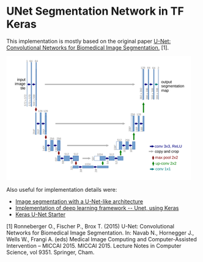 # UNet Segmentation Network in TF Keras

This implementation is mostly based on the original paper [U-Net: Convolutional Networks for Biomedical Image Segmentation.](https://arxiv.org/abs/1505.04597) [1].

![UNet framework diagram from original paper](readme/unet-diagram.png?raw=true "Title")

Also useful for implementation details were:
  * [Image segmentation with a U-Net-like architecture
](https://keras.io/examples/vision/oxford_pets_image_segmentation/)
  * [Implementation of deep learning framework -- Unet, using Keras
](https://github.com/zhixuhao/unet)
  * [Keras U-Net Starter](https://www.kaggle.com/keegil/keras-u-net-starter-lb-0-277_)

[1] Ronneberger O., Fischer P., Brox T. (2015) U-Net: Convolutional Networks for Biomedical Image Segmentation. In: Navab N., Hornegger J., Wells W., Frangi A. (eds) Medical Image Computing and Computer-Assisted Intervention – MICCAI 2015. MICCAI 2015. Lecture Notes in Computer Science, vol 9351. Springer, Cham.


